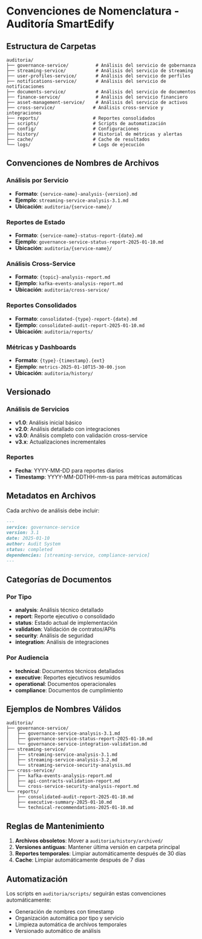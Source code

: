 # Convenciones de Nomenclatura - Auditoría SmartEdify

## Estructura de Carpetas

```
auditoria/
├── governance-service/          # Análisis del servicio de gobernanza
├── streaming-service/           # Análisis del servicio de streaming
├── user-profiles-service/       # Análisis del servicio de perfiles
├── notifications-service/       # Análisis del servicio de notificaciones
├── documents-service/           # Análisis del servicio de documentos
├── finance-service/             # Análisis del servicio financiero
├── asset-management-service/    # Análisis del servicio de activos
├── cross-service/              # Análisis cross-service y integraciones
├── reports/                    # Reportes consolidados
├── scripts/                    # Scripts de automatización
├── config/                     # Configuraciones
├── history/                    # Historial de métricas y alertas
├── cache/                      # Cache de resultados
└── logs/                       # Logs de ejecución
```

## Convenciones de Nombres de Archivos

### Análisis por Servicio
- **Formato**: `{service-name}-analysis-{version}.md`
- **Ejemplo**: `streaming-service-analysis-3.1.md`
- **Ubicación**: `auditoria/{service-name}/`

### Reportes de Estado
- **Formato**: `{service-name}-status-report-{date}.md`
- **Ejemplo**: `governance-service-status-report-2025-01-10.md`
- **Ubicación**: `auditoria/{service-name}/`

### Análisis Cross-Service
- **Formato**: `{topic}-analysis-report.md`
- **Ejemplo**: `kafka-events-analysis-report.md`
- **Ubicación**: `auditoria/cross-service/`

### Reportes Consolidados
- **Formato**: `consolidated-{type}-report-{date}.md`
- **Ejemplo**: `consolidated-audit-report-2025-01-10.md`
- **Ubicación**: `auditoria/reports/`

### Métricas y Dashboards
- **Formato**: `{type}-{timestamp}.{ext}`
- **Ejemplo**: `metrics-2025-01-10T15-30-00.json`
- **Ubicación**: `auditoria/history/`

## Versionado

### Análisis de Servicios
- **v1.0**: Análisis inicial básico
- **v2.0**: Análisis detallado con integraciones
- **v3.0**: Análisis completo con validación cross-service
- **v3.x**: Actualizaciones incrementales

### Reportes
- **Fecha**: YYYY-MM-DD para reportes diarios
- **Timestamp**: YYYY-MM-DDTHH-mm-ss para métricas automáticas

## Metadatos en Archivos

Cada archivo de análisis debe incluir:

```markdown
---
service: governance-service
version: 3.1
date: 2025-01-10
author: Audit System
status: completed
dependencies: [streaming-service, compliance-service]
---
```

## Categorías de Documentos

### Por Tipo
- **analysis**: Análisis técnico detallado
- **report**: Reporte ejecutivo o consolidado
- **status**: Estado actual de implementación
- **validation**: Validación de contratos/APIs
- **security**: Análisis de seguridad
- **integration**: Análisis de integraciones

### Por Audiencia
- **technical**: Documentos técnicos detallados
- **executive**: Reportes ejecutivos resumidos
- **operational**: Documentos operacionales
- **compliance**: Documentos de cumplimiento

## Ejemplos de Nombres Válidos

```
auditoria/
├── governance-service/
│   ├── governance-service-analysis-3.1.md
│   ├── governance-service-status-report-2025-01-10.md
│   └── governance-service-integration-validation.md
├── streaming-service/
│   ├── streaming-service-analysis-3.1.md
│   ├── streaming-service-analysis-3.2.md
│   └── streaming-service-security-analysis.md
├── cross-service/
│   ├── kafka-events-analysis-report.md
│   ├── api-contracts-validation-report.md
│   └── cross-service-security-analysis-report.md
└── reports/
    ├── consolidated-audit-report-2025-01-10.md
    ├── executive-summary-2025-01-10.md
    └── technical-recommendations-2025-01-10.md
```

## Reglas de Mantenimiento

1. **Archivos obsoletos**: Mover a `auditoria/history/archived/`
2. **Versiones antiguas**: Mantener última versión en carpeta principal
3. **Reportes temporales**: Limpiar automáticamente después de 30 días
4. **Cache**: Limpiar automáticamente después de 7 días

## Automatización

Los scripts en `auditoria/scripts/` seguirán estas convenciones automáticamente:
- Generación de nombres con timestamp
- Organización automática por tipo y servicio
- Limpieza automática de archivos temporales
- Versionado automático de análisis